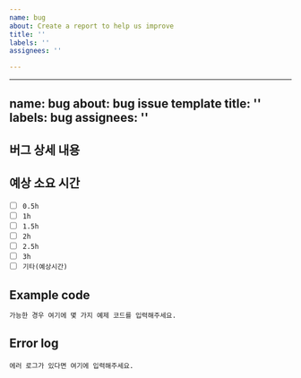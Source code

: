 ```yaml
---
name: bug
about: Create a report to help us improve
title: ''
labels: ''
assignees: ''

---
```


---
name: bug
about: bug issue template
title: ''
labels: bug
assignees: ''
---

## 버그 상세 내용
<!-- ex) Github 소셜 로그인 기능이 안됩니다. -->

## 예상 소요 시간
- [ ] `0.5h`
- [ ] `1h`
- [ ] `1.5h`
- [ ] `2h`
- [ ] `2.5h`
- [ ] `3h`
- [ ] `기타(예상시간)`

## Example code
```python
가능한 경우 여기에 몇 가지 예제 코드를 입력해주세요.
```

## Error log

```
에러 로그가 있다면 여기에 입력해주세요.
```
